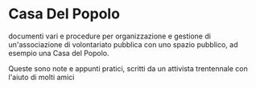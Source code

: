 # Casa Del Popolo
documenti vari e procedure per organizzazione e gestione di un'associazione di volontariato pubblica con uno spazio pubblico, ad esempio una Casa del Popolo.

Queste sono note e appunti pratici, scritti da un attivista trentennale con l'aiuto di molti amici
